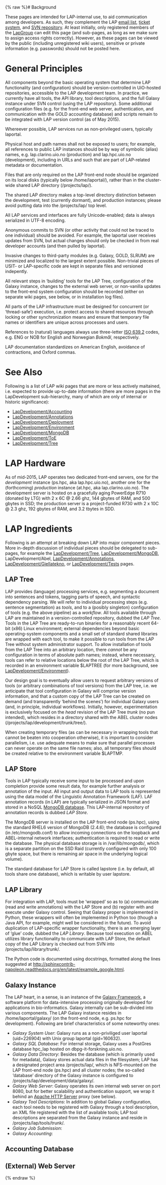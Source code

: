 {% raw %}# Background

These pages are intended for LAP-internal use, to aid communication
among developers. As such, they complement the LAP [email
list](https://sympa.uio.no/ifi.uio.no/info/lap-developers), [ticket
system](https://rt.uio.no), and [SVN
repository](http://svn.emmtee.net/lap). At least initially, only
registered members of the [LapGroup](https://blog.inductorsoftware.com/docsproto/missing/LapGroup) can edit this page (and
sub-pages, as long as we make sure to assign access rights correctly).
However, as these pages can be viewed by the public (including
unregistered wiki users), sensitive or private information (e.g.
passwords) should not be posted here.

# General Principles

All components beyond the basic operating system that determine LAP
functionality (and configuration) should be version-controlled in
UiO-hosted repositories, accessible to the LAP development team. In
practice, we currently have all tools, the API library, tool
descriptions, and the full Galaxy instance under SVN control (using the
LAP repository). Some additional configuration files (e.g. for the
front-end web server, authentication, and communication with the GOLD
accounting database) and scripts remain to be integrated with LAP
version control (as of May 2015).

Whereever possible, LAP services run as non-privileged users, typically
laportal.

Physical host and path names shall not be exposed to users; for example,
all references to public LAP instances should be by way of symbolic
(alias) names, e.g. lap.clarino.uio.no (production) and lap.hpc.uio.no
(development), including in URLs and such that are part of LAP-related
metadata or documentation.

Files that are only required on the LAP front-end node should be
organized on its local disks (typically below /home/laportal/), rather
than in the cluster-wide shared LAP directory (/projects/lap/).

The shared LAP directory makes a top-level directory distinction between
the development, test (currently dormant), and production instances;
please avoid putting data into the /projects/lap/ top level.

All LAP services and interfaces are fully Unicode-enabled; data is
always serialized in UTF-8 encoding.

Anonymous commits to SVN (or other activity that could not be traced to
one individual) should be avoided. For example, the laportal user
receives updates from SVN, but actual changes should only be checked in
from real developer accounts (and then pulled by laportal).

Invasive changes to third-party modules (e.g. Galaxy, GOLD, SLRUM) are
minimized and localized to the largest extent possible. Non-trivial
pieces of USIT- or LAP-specific code are kept in separate files and
versioned indepently.

All relevant steps in ‘building’ tools for the LAP Tree, configuration
of the Galaxy instance, changes to the external web server, or
non-vanilla updates to the front-end system configuration should be
recorded (either on separate wiki pages, see below, or in installation
log files).

All parts of the LAP infrastructure must be designed for concurrent (or
‘thread-safe’) execution, i.e. protect access to shared resources
through locking or other synchronization means and ensure that temporary
file names or identifiers are unique across processes and users.

References to (natural) languages always use three-letter [ISO
639.2](http://www.loc.gov/standards/iso639-2/php/code_list.php) codes,
e.g. ENG or NOB for English and Norwegian *Bokmål*, respectively.

LAP documentation standardizes on American English, avoidance of
contractions, and Oxford commas.

# See Also

Following is a list of LAP wiki pages that are more or less actively
maitained, i.e. expected to provide up-to-date information (there are
more pages in the LapDevelopment sub-hierarchy, many of which are only
of internal or historic significance):

- [LapDevelopment/Accounting](https://blog.inductorsoftware.com/docsproto/missing/LapDevelopment_Accounting)
- [LapDevelopment/Annotations](https://blog.inductorsoftware.com/docsproto/missing/LapDevelopment_Annotations)
- [LapDevelopment/Deployment](https://blog.inductorsoftware.com/docsproto/missing/LapDevelopment_Deployment)
- [LapDevelopment/Environment](https://blog.inductorsoftware.com/docsproto/missing/LapDevelopment_Environment)
- [LapDevelopment/MongoDB](https://blog.inductorsoftware.com/docsproto/missing/LapDevelopment_MongoDB)
- [LapDevelopment/ToE](https://blog.inductorsoftware.com/docsproto/missing/LapDevelopment_ToE)
- [LapDevelopment/Tree](https://blog.inductorsoftware.com/docsproto/missing/LapDevelopment_Tree)

# LAP Hardware

As of mid-2015, LAP operates two dedicated front-end servers, one for
the *development* instance (ps.hpc, aka lap.hpc.uio.no), another one for
the (forthcoming) *production* instance (at.hpc, aka
lap.clarino.uio.no). The development server is hosted on a gracefully
aging PowerEdge R710 (donated by LTG) with 2 x 6C @ 2.66 ghz, 144 gbytes
of RAM, and 500 gbytes in SSD; the production server is a project-funded
R730 with 2 x 10C @ 2.3 ghz, 192 gbytes of RAM, and 3.2 tbytes in SDD.

# LAP Ingredients

Following is an attempt at breaking down LAP into major component
pieces. More in-depth discussion of individual pieces should be
delegated to sub-pages, for example the
[LapDevelopment/Tree](https://blog.inductorsoftware.com/docsproto/missing/LapDevelopment_Tree),
[LapDevelopment/MongoDB](https://blog.inductorsoftware.com/docsproto/missing/LapDevelopment_MongoDB),
LapDevelopment/Abel,
[LapDevelopment/Annotations](https://blog.inductorsoftware.com/docsproto/missing/LapDevelopment_Annotations),
[LapDevelopment/Giellatekno](https://blog.inductorsoftware.com/docsproto/missing/LapDevelopment_Giellatekno), or
[LapDevelopment/Tests](https://blog.inductorsoftware.com/docsproto/missing/LapDevelopment_Tests) pages.

## LAP Tree

LAP provides (language) processing services, e.g. segmenting a document
into sentences and tokens, tagging parts of speech, and syntactic
dependency parsing. We will refer to individual processing steps (e.g.
sentence segmentation) as *tools*, and to a (posibly singleton)
configuration of tools (e.g. the above pipeline) as a *workflow*. All
tools available through LAP are maintained in a version-controlled
repository, dubbed the *LAP Tree*. Tools in the LAP Tree are
ready-to-run binaries for a reasonably recent 64-bit (x86) Linux
environment; external dependencies beyond basic operating-system
components and a small set of standard shared libraries are wrapped with
each tool, to make it possible to run tools from the LAP Tree without
system administrator support. To allow installation of tools from the
LAP Tree into an arbitrary location, there *cannot* be any configuration
in terms of absolute path names; instead, where necessary, tools can
refer to relative locations below the root of the LAP Tree, which is
recorded in an environment variable $LAPTREE (for more background, see
[LapDevelopment/Environment](https://blog.inductorsoftware.com/docsproto/missing/LapDevelopment_Environment)).

Our design goal is to eventually allow users to request arbitrary
versions of tools (or arbitrary combinations of tool versions) from the
LAP tree, i.e. we anticipate that tool configuration in Galaxy will
comprise version information, and that a custom copy of the LAP Tree can
be created on demand (and transparently ‘behind the scenes’) for
individual Galaxy users (and, in principle, individual workflows).
Initially, however, experimentation is exclusively focused on the *head*
revision of the LAP Tree *trunk* (no pun intended), which resides in a
directory shared with the ABEL cluster nodes
(/projects/lap/development/trunk/tree/).

When creating temporary files (as can be necessary in wrapping tools
that cannot be beaten into cooperation otherwise), it is important to
consider parallelism, i.e. use adequate means to make sure that parallel
processes can never operate on the same file names; also, all temporary
files should be created relative to the environment variable $LAPTMP.

## LAP Store

Tools in LAP typically receive some input to be processed and upon
completion provide some result data, for example further analysis or
annotation of the input. All input and output data to LAP tools is
represented using the data model of the Linguistic Annotation Framework
(LAF). LAF annotation records (in LAP) are typically serialized in JSON
format and stored in a NoSQL [MongoDB
database](https://www.mongodb.org/). This LAP-internal repository of
annotation records is dubbed *LAP Store*.

The MongoDB server is installed on the LAP front-end node (ps.hpc),
using the standard RHEL6 version of MongoDB (2.4.6); the database is
configured (in /etc/mongodb.conf) to allow incoming connections on the
loopback and ABEL-internal network interfaces; authentication is
required to read or write the database. The physical database storage is
in /var/lib/mongodb/, which is a separate partition on the SSD Raid
(currently configured with only 100 gbyte space, but there is remaining
air space in the underlying logical volume).

The standard database for LAP Store is called lapstore (i.e. by default,
all tools share one database), which is writable by user lapstore.

## LAP Library

For integration with LAP, tools must be ‘wrapped’ so as to (a)
communicate (read and write annotations) with the LAP Store and (b)
register with and execute under Galaxy control. Seeing that Galaxy
proper is implemented in Python, these wrappers will often be
implemented in Python too (though a Java API, for example, might well be
considered in the future). To avoid duplication of LAP-specific wrapper
functionality, there is an emerging layer of ‘glue’ code, dubbed the
*LAP Library*. Because tool execution on ABEL utilizes library
functionality to communicate with LAP Store, the default copy of the LAP
Library is checked out from SVN into /projects/lap/library/trunk/.

The Python code is documented using docstrings, formatted along the
lines suggested at
<http://sphinxcontrib-napoleon.readthedocs.org/en/latest/example_google.html>.

## Galaxy Instance

The LAP heart, in a sense, is an instance of the [Galaxy
Framework](http://galaxyproject.org/), a software platform for
data-intensive processing originally developed for applications in
bio-informatics. Galaxy internally can be sub-divided into various
components. The LAP Galaxy instance resides in /home/laportal/galaxy/
(on the front-end node, e.g. ps.hpc for development). Following are
brief characteristics of some noteworthy ones:

- *Galaxy System User*: Galaxy runs as a non-priviliged user laportal
(uid=226904) with Unix group laportal (gid=160632).
- *Galaxy SQL Database*: For internal storage, Galaxy uses a PostGres
database hpc\_lap hosted on dbpg-it-forskning.uio.no.
- *Galaxy Data Directory*: Besides the database (which is primarily
used for metadata), Galaxy stores actual data files in the
filesystem; LAP has a designated project area /projects/lap/, which
is NFS-mounted on the LAP front-end node (ps.hpc) and all cluster
nodes; the so-called ‘database’ directory of the Galaxy instance is
configured to /projects/lap/development/data/galaxy/.
- *Galaxy Web Server*: Galaxy operates its own internal web server on
port 8080, but for better scalability and authentication support, we
wrap it behind an [Apache HTTP Server](http://httpd.apache.org/)
proxy (see below).
- *Galaxy Tool Descriptions*: In addition to global Galaxy
configuration, each tool needs to be registered with Galaxy through
a tool description, an XML file registered with the list of
available tools; LAP tool descriptions are separated from the Galaxy
instance and reside in /projects/lap/tools/trunk/.
- *Galaxy Job Submission*:
- *Galaxy Accounting*:

## Accounting Database

## (External) Web Server
<update date omitted for speed>{% endraw %}